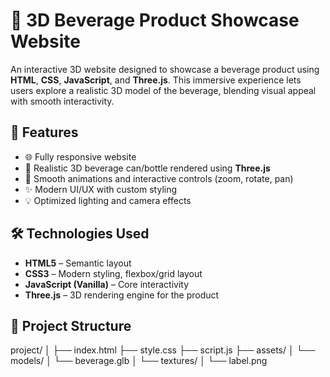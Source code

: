 # 🥤 3D Beverage Product Showcase Website

An interactive 3D website designed to showcase a beverage product using **HTML**, **CSS**, **JavaScript**, and **Three.js**. This immersive experience lets users explore a realistic 3D model of the beverage, blending visual appeal with smooth interactivity.

## 🚀 Features

- 🌐 Fully responsive website
- 🧊 Realistic 3D beverage can/bottle rendered using **Three.js**
- 🎯 Smooth animations and interactive controls (zoom, rotate, pan)
- ✨ Modern UI/UX with custom styling
- 💡 Optimized lighting and camera effects

## 🛠️ Technologies Used

- **HTML5** – Semantic layout
- **CSS3** – Modern styling, flexbox/grid layout
- **JavaScript (Vanilla)** – Core interactivity
- **Three.js** – 3D rendering engine for the product

## 📁 Project Structure
project/ │ ├── index.html ├── style.css ├── script.js ├── assets/ │ └── models/ │ └── beverage.glb │ └── textures/ │ └── label.png
